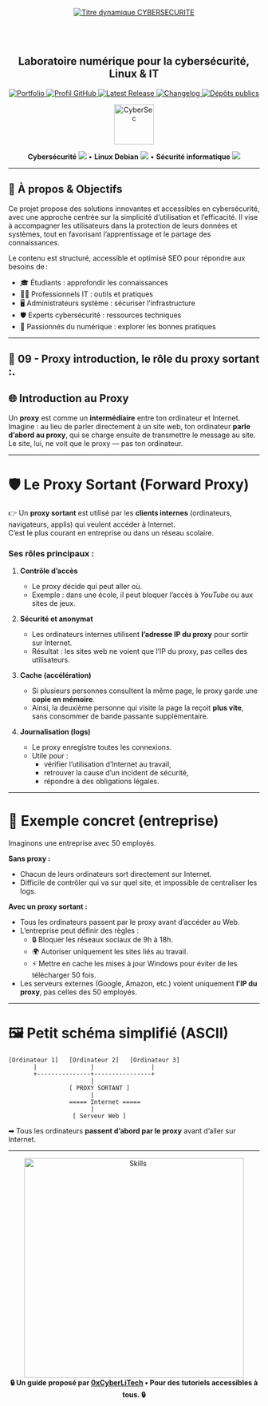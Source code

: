 <div align="center">

  <br></br>
  
  <a href="https://github.com/0xCyberLiTech">
  <img src="https://readme-typing-svg.herokuapp.com?font=JetBrains+Mono&size=50&duration=6000&pause=1000000000&color=FF0048&center=true&vCenter=true&width=1100&lines=%3ECYBERSECURITE_" alt="Titre dynamique CYBERSECURITE" />
  </a>
  
  <br></br>

  <h2>Laboratoire numérique pour la cybersécurité, Linux & IT</h2>
  
  <p align="center">
      <a href="https://0xcyberlitech.github.io/">
        <img src="https://img.shields.io/badge/Portfolio-0xCyberLiTech-181717?logo=github&style=flat-square" alt="Portfolio" />
      </a>
      <a href="https://github.com/0xCyberLiTech">
        <img src="https://img.shields.io/badge/Profil-GitHub-181717?logo=github&style=flat-square" alt="Profil GitHub" />
      </a>
      <a href="https://github.com/0xCyberLiTech/Cybersecurite/releases/latest">
        <img src="https://img.shields.io/github/v/release/0xCyberLiTech/Cybersecurite?label=version" alt="Latest Release" />
      </a>
      <a href="https://github.com/0xCyberLiTech/Cybersecurite/blob/main/CHANGELOG.md">
        <img src="https://img.shields.io/badge/📄%20CHANGELOG-Cybersecurite-blue" alt="Changelog" />
      </a>
      <a href="https://github.com/0xCyberLiTech?tab=repositories">
        <img src="https://img.shields.io/badge/Dépôts-publics-blue?style=flat-square" alt="Dépôts publics" />
      </a>
  </p>

</div>

<!-- Optimisation SEO : mots-clés cybersécurité, sécurité informatique, Linux, Debian, administration système, réseau, IT, cryptographie, open source, pare-feu, proxy, reverse proxy, DNS, SSH, Docker, OpenVAS, SIEM, EDR, XDR, SOAR, pentest, forensic, logs, tutoriels, guides, formation, expertise, supervision, ressources techniques, étudiants, professionnels, passionnés, bonnes pratiques, protection des données, analyse de risques, cyberattaque, défense, conformité, audit, gestion de crise, sensibilisation, monitoring, cloud, virtualisation, DevSecOps. -->

<div align="center">
  <img src="https://img.icons8.com/fluency/96/000000/cyber-security.png" alt="CyberSec" width="80"/>
</div>

<div align="center">
  <p>
    <strong>Cybersécurité</strong> <img src="https://img.icons8.com/color/24/000000/lock--v1.png"/> • <strong>Linux Debian</strong> <img src="https://img.icons8.com/color/24/000000/linux.png"/> • <strong>Sécurité informatique</strong> <img src="https://img.icons8.com/color/24/000000/shield-security.png"/>
  </p>
</div>

---

## 🚀 À propos & Objectifs

Ce projet propose des solutions innovantes et accessibles en cybersécurité, avec une approche centrée sur la simplicité d’utilisation et l’efficacité. Il vise à accompagner les utilisateurs dans la protection de leurs données et systèmes, tout en favorisant l’apprentissage et le partage des connaissances.

Le contenu est structuré, accessible et optimisé SEO pour répondre aux besoins de :
- 🎓 Étudiants : approfondir les connaissances
- 👨‍💻 Professionnels IT : outils et pratiques
- 🖥️ Administrateurs système : sécuriser l’infrastructure
- 🛡️ Experts cybersécurité : ressources techniques
- 🚀 Passionnés du numérique : explorer les bonnes pratiques

---

## 🧭 09 - **Proxy introduction, le rôle du proxy sortant :**.
## 🌐 Introduction au Proxy

Un **proxy** est comme un **intermédiaire** entre ton ordinateur et Internet.  
Imagine : au lieu de parler directement à un site web, ton ordinateur **parle d’abord au proxy**, qui se charge ensuite de transmettre le message au site.  
Le site, lui, ne voit que le proxy — pas ton ordinateur.  

---

# 🛡️ Le Proxy Sortant (Forward Proxy)

👉 Un **proxy sortant** est utilisé par les **clients internes** (ordinateurs, navigateurs, applis) qui veulent accéder à Internet.  
C’est le plus courant en entreprise ou dans un réseau scolaire.

### Ses rôles principaux :

1. **Contrôle d’accès**  
   - Le proxy décide qui peut aller où.  
   - Exemple : dans une école, il peut bloquer l’accès à *YouTube* ou aux sites de jeux.  

2. **Sécurité et anonymat**  
   - Les ordinateurs internes utilisent **l’adresse IP du proxy** pour sortir sur Internet.  
   - Résultat : les sites web ne voient que l’IP du proxy, pas celles des utilisateurs.  

3. **Cache (accélération)**  
   - Si plusieurs personnes consultent la même page, le proxy garde une **copie en mémoire**.  
   - Ainsi, la deuxième personne qui visite la page la reçoit **plus vite**, sans consommer de bande passante supplémentaire.  

4. **Journalisation (logs)**  
   - Le proxy enregistre toutes les connexions.  
   - Utile pour :  
     - vérifier l’utilisation d’Internet au travail,  
     - retrouver la cause d’un incident de sécurité,  
     - répondre à des obligations légales.  

---

# 📖 Exemple concret (entreprise)

Imaginons une entreprise avec 50 employés.  

**Sans proxy :**  
- Chacun de leurs ordinateurs sort directement sur Internet.  
- Difficile de contrôler qui va sur quel site, et impossible de centraliser les logs.  

**Avec un proxy sortant :**  
- Tous les ordinateurs passent par le proxy avant d’accéder au Web.  
- L’entreprise peut définir des règles :  
  - 🔒 Bloquer les réseaux sociaux de 9h à 18h.  
  - 🌍 Autoriser uniquement les sites liés au travail.  
  - ⚡ Mettre en cache les mises à jour Windows pour éviter de les télécharger 50 fois.  
- Les serveurs externes (Google, Amazon, etc.) voient uniquement **l’IP du proxy**, pas celles des 50 employés.  

---

# 🖼️ Petit schéma simplifié (ASCII)

```
[Ordinateur 1]   [Ordinateur 2]   [Ordinateur 3]
       |               |                |
       +---------------+----------------+
                       |
                 [ PROXY SORTANT ]
                       |
                 ===== Internet =====
                       |
                  [ Serveur Web ]
```

➡ Tous les ordinateurs **passent d’abord par le proxy** avant d’aller sur Internet.  

---

<div align="center">
  <a href="https://github.com/0xCyberLiTech" target="_blank" rel="noopener">
    <img src="https://skillicons.dev/icons?i=linux,debian,bash,docker,nginx,git,vim,python,markdown" alt="Skills" width="440">
  </a>
</div>

<div align="center">
  <b>🔒 Un guide proposé par <a href="https://github.com/0xCyberLiTech">0xCyberLiTech</a> • Pour des tutoriels accessibles à tous. 🔒</b>
</div>

